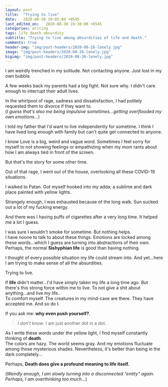 ```yaml
---
layout: post
title:  "Trying to live"
date:   2020-08-30 19:05:00 +0545
last_edited_on:   2020-08-30 19:30:00 +0545
categories: writing
tags: life death absurdity
subtitle: "Trying to live among absurdities of life and death."
comments: true
header-img: "img/post-headers/2020-08-26-lonely.jpg"
image: "img/post-headers/2020-08-26-lonely.jpg"
bigimg: "img/post-headers/2020-08-26-lonely.jpg"
---
```



I am weirdly trenched in my solitude. Not contacting anyone. Just lost in my own bubble.  

A few weeks back my parents had a big fight. Not sure why. I didn't care enough to interrupt their adult lives.  

In the whirlpool of rage, sadness and dissatisfaction, I had politely requested them to divorce if they want to.  
(*I guess that's also me being impulsive sometimes...getting overflooded my own emotions...*)

I told my father that I'd want to live independently for sometime. I think I have lived long enough with family but can't quite get connected to anyone.    


I know Love is a big, weird and vague word. Sometimes I feel sorry for myself to not showing feelings or empathizing when my mom rants about how I am always tied in front of the screen.    

But that's the story for some other time.  

Out of that rage, I went out of the house, overlooking all these COVID-19 situations.  

I walked to Patan. Got myself hooked into my adda; a sublime and dark place painted with yellow lights.  

Strangely enough, I was exhausted because of the long walk. Sun sucked out a lot of my fucking energy.  

And there was I having puffs of cigarettes after a very long time. It helped me a lot I guess.  

I was sure I wouldn't smoke for sometime. But nothing helps.  
I have noone to talk to about these things. Emotions are locked among these words...which I guess are turning into abstractions of their own. Perhaps, the normal **Sishyphian life** is good than having nothing.

I thought of every possible situation my life could stream into. And yet...here I am trying to make sense of all the absurdities.  

Trying to live.  

If **life** didn't matter...I'd have simply taken my life a long time ago. But there's this strong force within me to live. To not give a shit about anything...and live my life..  
To comfort myself. The creatures in my mind-cave are there. They have accepted me. And so do I.

If you ask me: **why even push yourself?**.

> *I don't know*. I am just another dot in a dot.

As I write these words under the yellow light, I find myself constantly thinking of **death**.  
The colors are hazy. The world seems gray. And my emotions fluctuate among those mysterious shades. Nevertheless, it's better than being in the dark completely...    


Perhaps, **Death does give a profound meaning to life itself.**

(*Weirdly enough, I am slowly turning into a disconnected "entity" again. Perhaps, I am overthinking too much...*)
